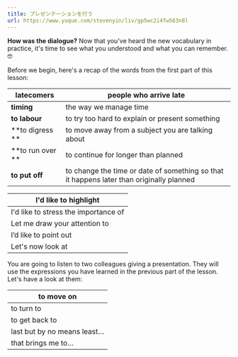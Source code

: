 ```yaml
---
title: プレゼンテーションを行う
url: https://www.yuque.com/stevenyin/liv/gp5wc2i4fw563n8l
---
```


**How was the dialogue?**
Now that you've heard the new vocabulary in practice, it's time to see what you understood and what you can remember. 🤓

Before we begin, here's a recap of the words from the first part of this lesson:

| **latecomers** | people who arrive late  |
| --- | --- |
| **timing**  | the way we manage time  |
| **to labour** | to try too hard to explain or present something  |
| **to digress ** | to move away from a subject you are talking about  |
| **to run over ** | to continue for longer than planned  |
| **to put off** | to change the time or date of something so that it happens later than originally planned  |

| I'd like to highlight |
| --- |
| I'd like to stress the importance of |
| Let me draw your attention to |
| I’d like to point out |
| Let's now look at |

You are going to listen to two colleagues giving a presentation. They will use the expressions you have learned in the previous part of the lesson. Let's have a look at them:

| to move on |
| --- |
| to turn to |
| to get back to |
| last but by no means least… |
| that brings me to… |
